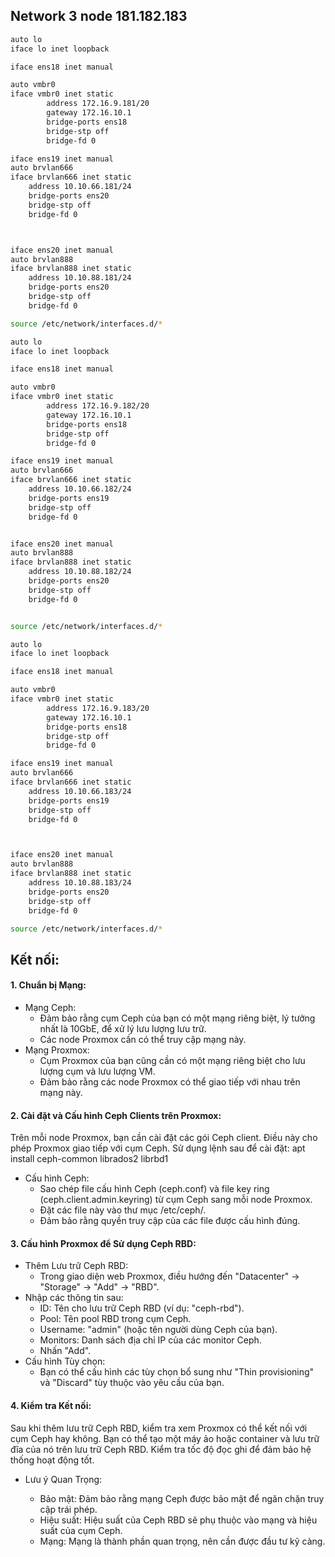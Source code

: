 ## Network 3 node 181.182.183
```Bash
auto lo
iface lo inet loopback

iface ens18 inet manual

auto vmbr0
iface vmbr0 inet static
        address 172.16.9.181/20
        gateway 172.16.10.1
        bridge-ports ens18
        bridge-stp off
        bridge-fd 0

iface ens19 inet manual
auto brvlan666
iface brvlan666 inet static
    address 10.10.66.181/24
    bridge-ports ens20
    bridge-stp off
    bridge-fd 0



iface ens20 inet manual
auto brvlan888
iface brvlan888 inet static
    address 10.10.88.181/24
    bridge-ports ens20
    bridge-stp off
    bridge-fd 0

source /etc/network/interfaces.d/*

```
```Bash
auto lo
iface lo inet loopback

iface ens18 inet manual

auto vmbr0
iface vmbr0 inet static
        address 172.16.9.182/20
        gateway 172.16.10.1
        bridge-ports ens18
        bridge-stp off
        bridge-fd 0

iface ens19 inet manual
auto brvlan666
iface brvlan666 inet static
    address 10.10.66.182/24
    bridge-ports ens19
    bridge-stp off
    bridge-fd 0


iface ens20 inet manual
auto brvlan888
iface brvlan888 inet static
    address 10.10.88.182/24
    bridge-ports ens20
    bridge-stp off
    bridge-fd 0


source /etc/network/interfaces.d/*
```
```Bash
auto lo
iface lo inet loopback

iface ens18 inet manual

auto vmbr0
iface vmbr0 inet static
        address 172.16.9.183/20
        gateway 172.16.10.1
        bridge-ports ens18
        bridge-stp off
        bridge-fd 0

iface ens19 inet manual
auto brvlan666
iface brvlan666 inet static
    address 10.10.66.183/24
    bridge-ports ens19
    bridge-stp off
    bridge-fd 0



iface ens20 inet manual
auto brvlan888
iface brvlan888 inet static
    address 10.10.88.183/24
    bridge-ports ens20
    bridge-stp off
    bridge-fd 0

source /etc/network/interfaces.d/*
```
## Kết nối:

#### 1. Chuẩn bị Mạng:

  + Mạng Ceph:
    + Đảm bảo rằng cụm Ceph của bạn có một mạng riêng biệt, lý tưởng nhất là 10GbE, để xử lý lưu lượng lưu trữ.
    + Các node Proxmox cần có thể truy cập mạng này.
  + Mạng Proxmox:
    + Cụm Proxmox của bạn cũng cần có một mạng riêng biệt cho lưu lượng cụm và lưu lượng VM.
    + Đảm bảo rằng các node Proxmox có thể giao tiếp với nhau trên mạng này.

#### 2. Cài đặt và Cấu hình Ceph Clients trên Proxmox:

Trên mỗi node Proxmox, bạn cần cài đặt các gói Ceph client. Điều này cho phép Proxmox giao tiếp với cụm Ceph.
Sử dụng lệnh sau để cài đặt: apt install ceph-common librados2 librbd1

  + Cấu hình Ceph:
    + Sao chép file cấu hình Ceph (ceph.conf) và file key ring (ceph.client.admin.keyring) từ cụm Ceph sang mỗi node Proxmox.
    + Đặt các file này vào thư mục /etc/ceph/.
    + Đảm bảo rằng quyền truy cập của các file được cấu hình đúng.

#### 3. Cấu hình Proxmox để Sử dụng Ceph RBD:

  + Thêm Lưu trữ Ceph RBD:
    + Trong giao diện web Proxmox, điều hướng đến "Datacenter" -> "Storage" -> "Add" -> "RBD".
  + Nhập các thông tin sau:
    + ID: Tên cho lưu trữ Ceph RBD (ví dụ: "ceph-rbd").
    + Pool: Tên pool RBD trong cụm Ceph.
    + Username: "admin" (hoặc tên người dùng Ceph của bạn).
    + Monitors: Danh sách địa chỉ IP của các monitor Ceph.
    + Nhấn "Add".
  + Cấu hình Tùy chọn:
    + Bạn có thể cấu hình các tùy chọn bổ sung như "Thin provisioning" và "Discard" tùy thuộc vào yêu cầu của bạn.
#### 4. Kiểm tra Kết nối:

Sau khi thêm lưu trữ Ceph RBD, kiểm tra xem Proxmox có thể kết nối với cụm Ceph hay không.
Bạn có thể tạo một máy ảo hoặc container và lưu trữ đĩa của nó trên lưu trữ Ceph RBD.
Kiểm tra tốc độ đọc ghi để đảm bảo hệ thống hoạt động tốt.
  + Lưu ý Quan Trọng:

    + Bảo mật: Đảm bảo rằng mạng Ceph được bảo mật để ngăn chặn truy cập trái phép.
    + Hiệu suất: Hiệu suất của Ceph RBD sẽ phụ thuộc vào mạng và hiệu suất của cụm Ceph.
    + Mạng: Mạng là thành phần quan trọng, nên cần được đầu tư kỹ càng.